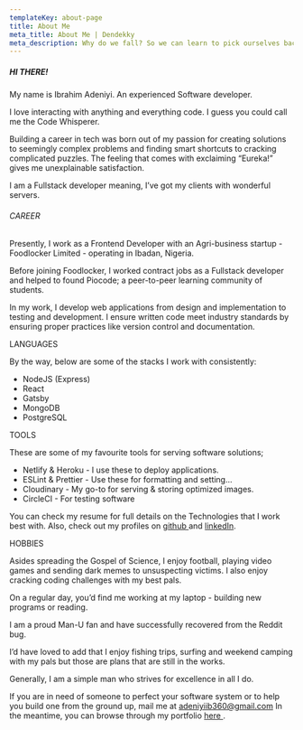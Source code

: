 ```yaml
---
templateKey: about-page
title: About Me
meta_title: About Me | Dendekky
meta_description: Why do we fall? So we can learn to pick ourselves back up
---
```

<!--StartFragment-->

##### HI THERE!

My name is Ibrahim Adeniyi. An experienced Software developer.

I love interacting with anything and everything code. I guess you could call me the Code Whisperer.

Building a career in tech was born out of my passion for creating solutions to seemingly complex problems and finding smart shortcuts to cracking complicated puzzles. The feeling that comes with exclaiming “Eureka!” gives me unexplainable satisfaction.

I am a Fullstack developer meaning, I’ve got my clients with wonderful servers. 



###### CAREER

Presently, I work as a Frontend Developer with an Agri-business startup - Foodlocker Limited - operating in Ibadan, Nigeria.

Before joining Foodlocker, I worked contract jobs as a Fullstack developer and helped to found Piocode; a peer-to-peer learning community of students.

In my work, I develop web applications from design and implementation to testing and development. I ensure written code meet industry standards by ensuring proper practices like version control and documentation.

LANGUAGES

By the way, below are some of the stacks I work with consistently:

* NodeJS (Express)
* React
* Gatsby
* MongoDB
* PostgreSQL

TOOLS

These are some of my favourite tools for serving software solutions;

* Netlify & Heroku - I use these to deploy applications.
* ESLint & Prettier - Use these for formatting and setting...
* Cloudinary - My go-to for serving & storing optimized images.
* CircleCI - For testing software

You can check my resume for full details on the Technologies that I work best with. Also, check out my profiles on [github ](https://github.com/dendekky)and [linkedIn](https://linkedin.com/in/dendekky).

HOBBIES

Asides spreading the Gospel of Science, I enjoy football, playing video games and sending dark memes to unsuspecting victims. I also enjoy cracking coding challenges with my best pals.

On a regular day, you’d find me working at my laptop - building new programs or reading.

I am a proud Man-U fan and have successfully recovered from the Reddit bug.

I’d have loved to add that I enjoy fishing trips, surfing and weekend camping with my pals but those are plans that are still in the works.

Generally, I am a simple man who strives for excellence in all I do.

If you are in need of someone to perfect your software system or to help you build one from the ground up, mail me at [adeniyiib360@gmail.com](mailto:adeniyiib360@gmail.com) In the meantime, you can browse through my portfolio [here ](https://dendekky.me/portfolio).

<!--EndFragment-->